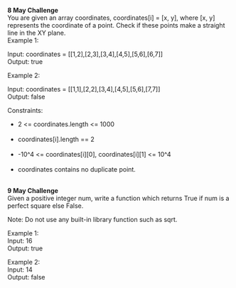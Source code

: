 <strong>8 May Challenge</strong></br>
You are given an array coordinates, coordinates[i] = [x, y], where [x, y] represents the coordinate of a point. Check if these points make a straight line in the XY plane.</br>
Example 1:
<!-- <img src= "https://assets.leetcode.com/uploads/2019/10/15/untitled-diagram-2.jpg"/></br> -->
Input: coordinates = [[1,2],[2,3],[3,4],[4,5],[5,6],[6,7]]</br>
Output: true</br>

Example 2:
<!--<img src="https://assets.leetcode.com/uploads/2019/10/09/untitled-diagram-1.jpg"/></br> -->
Input: coordinates = [[1,1],[2,2],[3,4],[4,5],[5,6],[7,7]]</br>
Output: false</br>

Constraints:</br>
<ul>
 <li>2 <= coordinates.length <= 1000</li></br>
<li>coordinates[i].length == 2</li></br>
<li>-10^4 <= coordinates[i][0], coordinates[i][1] <= 10^4</li></br>
<li>coordinates contains no duplicate point.</li></br>
</ul>

<strong>9 May Challenge</strong></br>
Given a positive integer num, write a function which returns True if num is a perfect square else False.

Note: Do not use any built-in library function such as sqrt.

Example 1:</br>
Input: 16</br>
Output: true</br>

Example 2:</br>
Input: 14</br>
Output: false</br>
